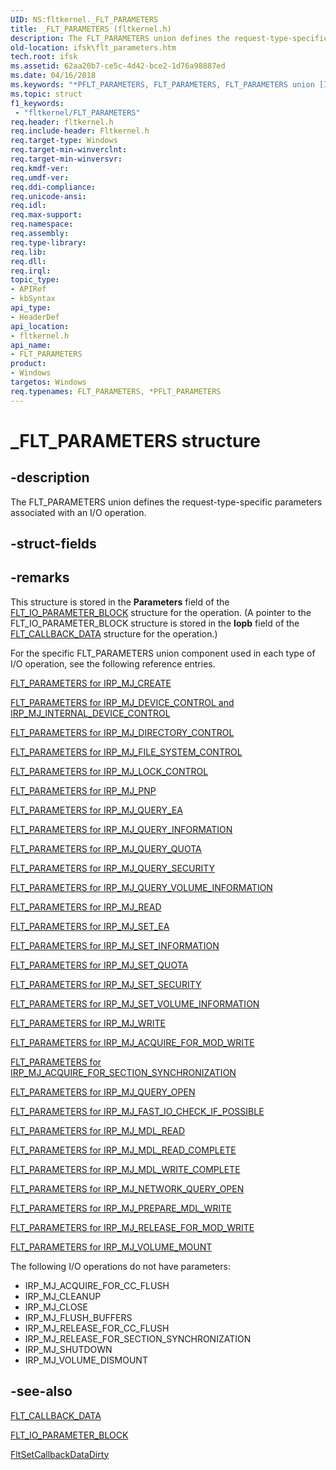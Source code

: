 ```yaml
---
UID: NS:fltkernel._FLT_PARAMETERS
title: _FLT_PARAMETERS (fltkernel.h)
description: The FLT_PARAMETERS union defines the request-type-specific parameters associated with an I/O operation.
old-location: ifsk\flt_parameters.htm
tech.root: ifsk
ms.assetid: 62aa20b7-ce5c-4d42-bce2-1d76a98887ed
ms.date: 04/16/2018
ms.keywords: "*PFLT_PARAMETERS, FLT_PARAMETERS, FLT_PARAMETERS union [Installable File System Drivers], FltSystemStructures_2ebb0ec7-76cc-49a3-b2ec-186f67369bbb.xml, PFLT_PARAMETERS, PFLT_PARAMETERS union pointer [Installable File System Drivers], _FLT_PARAMETERS, fltkernel/FLT_PARAMETERS, fltkernel/PFLT_PARAMETERS, ifsk.flt_parameters"
ms.topic: struct
f1_keywords:
 - "fltkernel/FLT_PARAMETERS"
req.header: fltkernel.h
req.include-header: Fltkernel.h
req.target-type: Windows
req.target-min-winverclnt: 
req.target-min-winversvr: 
req.kmdf-ver: 
req.umdf-ver: 
req.ddi-compliance: 
req.unicode-ansi: 
req.idl: 
req.max-support: 
req.namespace: 
req.assembly: 
req.type-library: 
req.lib: 
req.dll: 
req.irql: 
topic_type:
- APIRef
- kbSyntax
api_type:
- HeaderDef
api_location:
- fltkernel.h
api_name:
- FLT_PARAMETERS
product:
- Windows
targetos: Windows
req.typenames: FLT_PARAMETERS, *PFLT_PARAMETERS
---
```


# _FLT_PARAMETERS structure


## -description


The FLT_PARAMETERS union defines the request-type-specific parameters associated with an I/O operation. 


## -struct-fields


## -remarks



This structure is stored in the <b>Parameters</b> field of the <a href="https://docs.microsoft.com/windows-hardware/drivers/ddi/content/fltkernel/ns-fltkernel-_flt_io_parameter_block">FLT_IO_PARAMETER_BLOCK</a> structure for the operation. (A pointer to the FLT_IO_PARAMETER_BLOCK structure is stored in the <b>Iopb</b> field of the <a href="https://docs.microsoft.com/windows-hardware/drivers/ddi/content/fltkernel/ns-fltkernel-_flt_callback_data">FLT_CALLBACK_DATA</a> structure for the operation.) 

For the specific FLT_PARAMETERS union component used in each type of I/O operation, see the following reference entries. 


<a href="https://docs.microsoft.com/windows-hardware/drivers/ifs/flt-parameters-for-irp-mj-create">FLT_PARAMETERS for IRP_MJ_CREATE</a>



<a href="https://docs.microsoft.com/windows-hardware/drivers/ifs/flt-parameters-for-irp-mj-device-control-and-irp-mj-internal-device-co">FLT_PARAMETERS for IRP_MJ_DEVICE_CONTROL and IRP_MJ_INTERNAL_DEVICE_CONTROL</a>



<a href="https://docs.microsoft.com/windows-hardware/drivers/ifs/flt-parameters-for-irp-mj-directory-control">FLT_PARAMETERS for IRP_MJ_DIRECTORY_CONTROL</a>



<a href="https://docs.microsoft.com/windows-hardware/drivers/ifs/flt-parameters-for-irp-mj-file-system-control">FLT_PARAMETERS for IRP_MJ_FILE_SYSTEM_CONTROL</a>



<a href="https://docs.microsoft.com/windows-hardware/drivers/ifs/flt-parameters-for-irp-mj-lock-control">FLT_PARAMETERS for IRP_MJ_LOCK_CONTROL</a>



<a href="https://docs.microsoft.com/windows-hardware/drivers/ifs/flt-parameters-for-irp-mj-pnp">FLT_PARAMETERS for IRP_MJ_PNP</a>



<a href="https://docs.microsoft.com/windows-hardware/drivers/ifs/flt-parameters-for-irp-mj-query-ea">FLT_PARAMETERS for IRP_MJ_QUERY_EA</a>



<a href="https://docs.microsoft.com/windows-hardware/drivers/ifs/flt-parameters-for-irp-mj-query-information">FLT_PARAMETERS for IRP_MJ_QUERY_INFORMATION</a>



<a href="https://docs.microsoft.com/windows-hardware/drivers/ifs/flt-parameters-for-irp-mj-query-quota">FLT_PARAMETERS for IRP_MJ_QUERY_QUOTA</a>



<a href="https://docs.microsoft.com/windows-hardware/drivers/ifs/flt-parameters-for-irp-mj-query-security">FLT_PARAMETERS for IRP_MJ_QUERY_SECURITY</a>



<a href="https://docs.microsoft.com/windows-hardware/drivers/ifs/flt-parameters-for-irp-mj-query-volume-information">FLT_PARAMETERS for IRP_MJ_QUERY_VOLUME_INFORMATION</a>



<a href="https://docs.microsoft.com/windows-hardware/drivers/ifs/flt-parameters-for-irp-mj-read">FLT_PARAMETERS for IRP_MJ_READ</a>



<a href="https://docs.microsoft.com/windows-hardware/drivers/ifs/flt-parameters-for-irp-mj-set-ea">FLT_PARAMETERS for IRP_MJ_SET_EA</a>



<a href="https://docs.microsoft.com/windows-hardware/drivers/ifs/flt-parameters-for-irp-mj-set-information">FLT_PARAMETERS for IRP_MJ_SET_INFORMATION</a>



<a href="https://docs.microsoft.com/windows-hardware/drivers/ifs/flt-parameters-for-irp-mj-set-quota">FLT_PARAMETERS for IRP_MJ_SET_QUOTA</a>



<a href="https://docs.microsoft.com/windows-hardware/drivers/ifs/flt-parameters-for-irp-mj-set-security">FLT_PARAMETERS for IRP_MJ_SET_SECURITY</a>



<a href="https://docs.microsoft.com/windows-hardware/drivers/ifs/flt-parameters-for-irp-mj-set-volume-information">FLT_PARAMETERS for IRP_MJ_SET_VOLUME_INFORMATION</a>



<a href="https://docs.microsoft.com/windows-hardware/drivers/ifs/flt-parameters-for-irp-mj-write">FLT_PARAMETERS for IRP_MJ_WRITE</a>



<a href="https://docs.microsoft.com/windows-hardware/drivers/ifs/flt-parameters-for-irp-mj-acquire-for-mod-write">FLT_PARAMETERS for IRP_MJ_ACQUIRE_FOR_MOD_WRITE</a>



<a href="https://docs.microsoft.com/windows-hardware/drivers/ifs/flt-parameters-for-irp-mj-acquire-for-section-synchronization">FLT_PARAMETERS for IRP_MJ_ACQUIRE_FOR_SECTION_SYNCHRONIZATION</a>

[FLT_PARAMETERS for IRP_MJ_QUERY_OPEN](https://docs.microsoft.com/windows-hardware/drivers/ifs/flt-parameters-for-irp-mj-query-open)

<a href="https://docs.microsoft.com/windows-hardware/drivers/ifs/flt-parameters-for-irp-mj-fast-io-check-if-possible">FLT_PARAMETERS for IRP_MJ_FAST_IO_CHECK_IF_POSSIBLE</a>



<a href="https://docs.microsoft.com/windows-hardware/drivers/ifs/flt-parameters-for-irp-mj-mdl-read">FLT_PARAMETERS for IRP_MJ_MDL_READ</a>



<a href="https://docs.microsoft.com/windows-hardware/drivers/ifs/flt-parameters-for-irp-mj-mdl-read-complete">FLT_PARAMETERS for IRP_MJ_MDL_READ_COMPLETE</a>



<a href="https://docs.microsoft.com/windows-hardware/drivers/ifs/flt-parameters-for-irp-mj-mdl-write-complete">FLT_PARAMETERS for IRP_MJ_MDL_WRITE_COMPLETE</a>



<a href="https://docs.microsoft.com/windows-hardware/drivers/ifs/flt-parameters-for-irp-mj-network-query-open">FLT_PARAMETERS for IRP_MJ_NETWORK_QUERY_OPEN</a>



<a href="https://docs.microsoft.com/windows-hardware/drivers/ifs/flt-parameters-for-irp-mj-prepare-mdl-write">FLT_PARAMETERS for IRP_MJ_PREPARE_MDL_WRITE</a>



<a href="https://docs.microsoft.com/windows-hardware/drivers/ifs/flt-parameters-for-irp-mj-release-for-mod-write">FLT_PARAMETERS for IRP_MJ_RELEASE_FOR_MOD_WRITE</a>



<a href="https://docs.microsoft.com/windows-hardware/drivers/ifs/flt-parameters-for-irp-mj-volume-mount">FLT_PARAMETERS for IRP_MJ_VOLUME_MOUNT</a>


The following I/O operations do not have parameters:

<ul>
<li>IRP_MJ_ACQUIRE_FOR_CC_FLUSH</li>
<li>IRP_MJ_CLEANUP</li>
<li>IRP_MJ_CLOSE</li>
<li>IRP_MJ_FLUSH_BUFFERS</li>
<li>IRP_MJ_RELEASE_FOR_CC_FLUSH</li>
<li>IRP_MJ_RELEASE_FOR_SECTION_SYNCHRONIZATION</li>
<li>IRP_MJ_SHUTDOWN</li>
<li>IRP_MJ_VOLUME_DISMOUNT</li>
</ul>



## -see-also




<a href="https://docs.microsoft.com/windows-hardware/drivers/ddi/content/fltkernel/ns-fltkernel-_flt_callback_data">FLT_CALLBACK_DATA</a>



<a href="https://docs.microsoft.com/windows-hardware/drivers/ddi/content/fltkernel/ns-fltkernel-_flt_io_parameter_block">FLT_IO_PARAMETER_BLOCK</a>



<a href="https://docs.microsoft.com/windows-hardware/drivers/ddi/content/fltkernel/nf-fltkernel-fltsetcallbackdatadirty">FltSetCallbackDataDirty</a>
 

 

